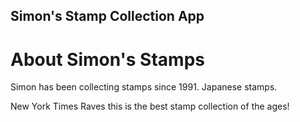 Simon's Stamp Collection App
---

# About Simon's Stamps

Simon has been collecting stamps since 1991. Japanese stamps.

New York Times Raves this is the best stamp collection of the ages!
